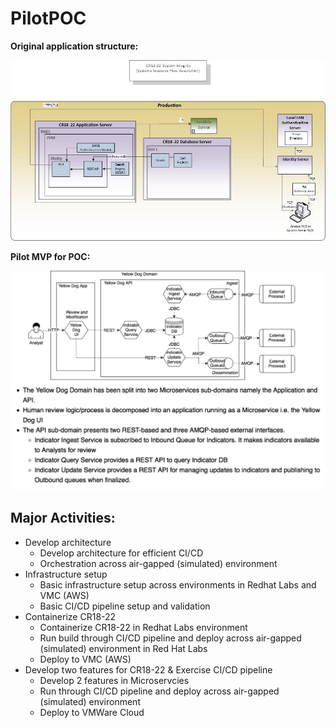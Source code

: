 # PilotPOC
**Original application structure:**

![yellow dog](https://github.com/CS-C-BDD-TDD/CICDpilot/blob/master/specifications/images/Yellow-dog.jpg)

**Pilot MVP for POC:**

![yellow dog2.0](https://github.com/CS-C-BDD-TDD/CICDpilot/blob/master/specifications/images/MVP1.png)

## Major Activities:
* Develop architecture 
  * Develop architecture for efficient CI/CD 
  * Orchestration across air-gapped (simulated) environment
* Infrastructure setup 
  * Basic infrastructure setup across environments in Redhat Labs and VMC (AWS) 
  * Basic CI/CD pipeline setup and validation
* Containerize CR18-22 
  * Containerize CR18-22 in Redhat Labs environment 
  * Run build through CI/CD pipeline and deploy across air-gapped (simulated) environment in Red Hat Labs 
  * Deploy to VMC (AWS) 
* Develop two features for CR18-22 & Exercise CI/CD pipeline
  * Develop 2 features in Microservcies
  * Run through CI/CD pipeline and deploy across air-gapped (simulated) environment 
  * Deploy to VMWare Cloud
